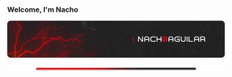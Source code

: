 ### Welcome, I'm Nacho

<a href="#"><img src=".github/banner.png" alt="Banner"/></a>

<a href="#"><img src=".github/hr.png" alt="Banner"/></a>

<!--
**nach0aguilar/nach0aguilar** is a ✨ _special_ ✨ repository because its `README.md` (this file) appears on your GitHub profile.

Here are some ideas to get you started:

- 🔭 I’m currently working on ...
- 🌱 I’m currently learning ...
- 👯 I’m looking to collaborate on ...
- 🤔 I’m looking for help with ...
- 💬 Ask me about ...
- 📫 How to reach me: ...
- 😄 Pronouns: ...
- ⚡ Fun fact: ...
-->
